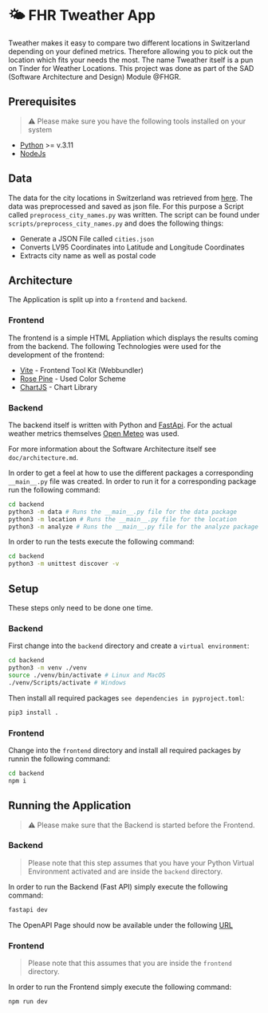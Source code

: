 # :sun_behind_small_cloud: FHR Tweather App
Tweather makes it easy to compare two different locations in Switzerland depending on your defined metrics. Therefore allowing you to pick out the location which fits your needs the most. The name Tweather itself is a pun on Tinder for Weather Locations. This project was done as part of the SAD (Software Architecture and Design) Module @FHGR.


## Prerequisites

> :warning: Please make sure you have the following tools installed on your system

- [Python](https://www.python.org/) >= v.3.11
- [NodeJs](https://nodejs.org/en)


## Data
The data for the city locations in Switzerland was retrieved from [here](https://www.swisstopo.admin.ch/de/amtliches-ortschaftenverzeichnis). The data was preprocessed and saved as json file. For this purpose a Script called `preprocess_city_names.py` was written.
The script can be found under `scripts/preprocess_city_names.py` and does the following things:

- Generate a JSON File called `cities.json`
- Converts LV95 Coordinates into Latitude and Longitude Coordinates
- Extracts city name as well as postal code

## Architecture
The Application is split up into a `frontend` and `backend`.

### Frontend
The frontend is a simple HTML Appliation which displays the results coming from the backend. The following Technologies were used for the development of the frontend:

- [Vite](https://vitejs.dev/) - Frontend Tool Kit (Webbundler)
- [Rose Pine](https://rosepinetheme.com/palette/) - Used Color Scheme
- [ChartJS](https://www.chartjs.org/) - Chart Library

### Backend
The backend itself is written with Python and [FastApi](https://fastapi.tiangolo.com/). For the actual weather metrics themselves [Open Meteo](https://open-meteo.com/) was used.

For more information about the Software Architecture itself see `doc/architecture.md`.

In order to get a feel at how to use the different packages a corresponding `__main__.py` file was created. In order to run it for a corresponding package run the following command:

```bash
cd backend
python3 -m data # Runs the __main__.py file for the data package
python3 -m location # Runs the __main__.py file for the location
python3 -m analyze # Runs the __main__.py file for the analyze package
```

In order to run the tests execute the following command:

```bash
cd backend
python3 -m unittest discover -v
```

## Setup
These steps only need to be done one time.

### Backend
First change into the `backend` directory and create a `virtual environment`:

```bash
cd backend
python3 -m venv ./venv
source ./venv/bin/activate # Linux and MacOS
./venv/Scripts/activate # Windows
```

Then install all required packages `see dependencies in pyproject.toml`:

```bash
pip3 install .
```

### Frontend
Change into the `frontend` directory and install all required packages by runnin the following command:

```bash
cd backend
npm i
```

## Running the Application

> :warning: Please make sure that the Backend is started before the Frontend.

### Backend

> Please note that this step assumes that you have your Python Virtual Environment activated and are inside the `backend` directory.

In order to run the Backend (Fast API) simply execute the following command:

```bash
fastapi dev
```
The OpenAPI Page should now be available under the following [URL](http://localhost:8000/docs)

### Frontend

> Please note that this assumes that you are inside the `frontend` directory.

In order to run the Frontend simply execute the following command:

```bash
npm run dev
```

